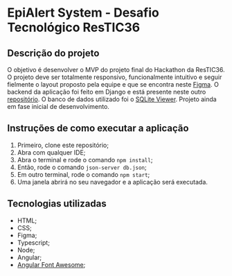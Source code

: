 # EpiAlert System - Desafio Tecnológico ResTIC36

## Descrição do projeto

O objetivo é desenvolver o MVP do projeto final do Hackathon da ResTIC36. O projeto deve ser totalmente responsivo, funcionalmente intuitivo e seguir fielmente o layout proposto pela equipe e que se encontra neste [Figma](https://www.figma.com/design/2ecG3dcL0F1XN4ZTvxrwDI/EpiAlert-System---project-1?node-id=902-76&node-type=canvas&t=lOeAHfEjgO0Teu0N-0). O backend da aplicação foi feito em Django e está presente neste outro [repositório](https://github.com/samelakaroline/epialert-django). O banco de dados utilizado foi o [SQLite Viewer](https://marketplace.visualstudio.com/items?itemName=qwtel.sqlite-viewer). Projeto ainda em fase inicial de desenvolvimento.

## Instruções de como executar a aplicação

1. Primeiro, clone este repositório;
2. Abra com qualquer IDE;
3. Abra o terminal e rode o comando `npm install`;
4. Então, rode o comando `json-server db.json`;
5. Em outro terminal, rode o comando `npm start`;
6. Uma janela abrirá no seu navegador e a aplicação será executada.

## Tecnologias utilizadas

- HTML;
- CSS;
- Figma;
- Typescript;
- Node;
- Angular;
- [Angular Font Awesome](https://www.npmjs.com/package/@fortawesome/angular-fontawesome);
